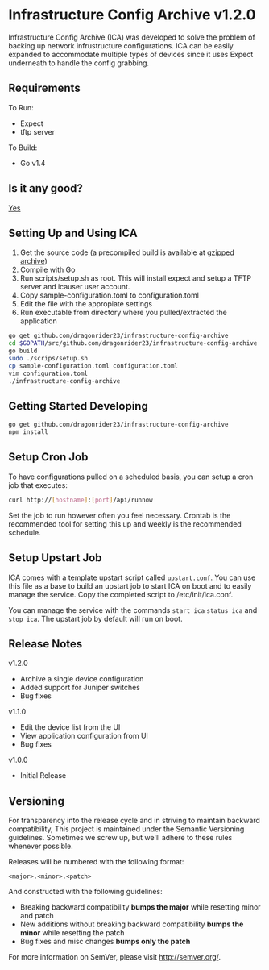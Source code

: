 Infrastructure Config Archive v1.2.0
====================================

Infrastructure Config Archive (ICA) was developed to solve the problem of backing up network infrustructure configurations.
ICA can be easily expanded to accommodate multiple types of devices since it uses Expect underneath to handle the
config grabbing.

Requirements
------------

To Run:

* Expect
* tftp server

To Build:

* Go v1.4

Is it any good?
---------------

[Yes](https://news.ycombinator.com/item?id=3067434)

Setting Up and Using ICA
------------------------

1. Get the source code (a precompiled build is available at [gzipped archive](/content/ica/infra-config-archive-v1.2.0.tar.gz))
2. Compile with Go
3. Run scripts/setup.sh as root. This will install expect and setup a TFTP server and icauser user account.
4. Copy sample-configuration.toml to configuration.toml
5. Edit the file with the appropiate settings
6. Run executable from directory where you pulled/extracted the application

```Bash
go get github.com/dragonrider23/infrastructure-config-archive
cd $GOPATH/src/github.com/dragonrider23/infrastructure-config-archive
go build
sudo ./scrips/setup.sh
cp sample-configuration.toml configuration.toml
vim configuration.toml
./infrastructure-config-archive
```

Getting Started Developing
--------------------------

```Bash
go get github.com/dragonrider23/infrastructure-config-archive
npm install
```

Setup Cron Job
--------------

To have configurations pulled on a scheduled basis, you can setup a cron job that executes:

```Bash
curl http://[hostname]:[port]/api/runnow
```

Set the job to run however often you feel necessary. Crontab is the recommended tool for setting this
up and weekly is the recommended schedule.

Setup Upstart Job
-----------------

ICA comes with a template upstart script called `upstart.conf`. You can use this file as a base to build an
upstart job to start ICA on boot and to easily manage the service. Copy the completed script to /etc/init/ica.conf.

You can manage the service with the commands `start ica` `status ica` and `stop ica`. The upstart job by default
will run on boot.

Release Notes
-------------

v1.2.0

- Archive a single device configuration
- Added support for Juniper switches
- Bug fixes

v1.1.0

- Edit the device list from the UI
- View application configuration from UI
- Bug fixes

v1.0.0

- Initial Release

Versioning
----------

For transparency into the release cycle and in striving to maintain backward compatibility, This project is maintained under the Semantic Versioning guidelines. Sometimes we screw up, but we'll adhere to these rules whenever possible.

Releases will be numbered with the following format:

`<major>.<minor>.<patch>`

And constructed with the following guidelines:

- Breaking backward compatibility **bumps the major** while resetting minor and patch
- New additions without breaking backward compatibility **bumps the minor** while resetting the patch
- Bug fixes and misc changes **bumps only the patch**

For more information on SemVer, please visit <http://semver.org/>.
